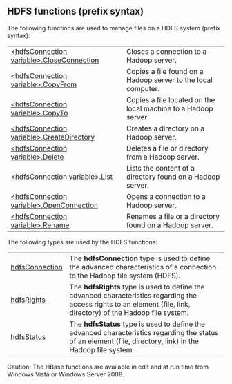 


## HDFS functions (prefix syntax)
			



<a name="NOTE3"></a>
<a name="NOTE3_1"></a>
The following functions are used to manage files on a HDFS system (prefix syntax): 



|   |   |
| --- | --- |
| [&lt;hdfsConnection variable&gt;.CloseConnection](../WDLang4/1000021983.md) | Closes a connection to a Hadoop server. |
| [&lt;hdfsConnection variable&gt;.CopyFrom](../WDLang4/1000021980.md) | Copies a file found on a Hadoop server to the local computer. |
| [&lt;hdfsConnection variable&gt;.CopyTo](../WDLang4/1000021981.md) | Copies a file located on the local machine to a Hadoop server. |
| [&lt;hdfsConnection variable&gt;.CreateDirectory](../WDLang4/1000021982.md) | Creates a directory on a Hadoop server. |
| [&lt;hdfsConnection variable&gt;.Delete](../WDLang4/1000021987.md) | Deletes a file or directory from a Hadoop server. |
| [&lt;hdfsConnection variable&gt;.List](../WDLang4/1000021984.md) | Lists the content of a directory found on a Hadoop server. |
| [&lt;hdfsConnection variable&gt;.OpenConnection](../WDLang4/1000021985.md) | Opens a connection to a Hadoop server. |
| [&lt;hdfsConnection variable&gt;.Rename](../WDLang4/1000021986.md) | Renames a file or a directory found on a Hadoop server. |



The following types are used by the HDFS functions:



|   |   |
| --- | --- |
| [hdfsConnection](../WDLang4/1000021650.md) | The **hdfsConnection** type is used to define the advanced characteristics of a connection to the Hadoop file system (HDFS). |
| [hdfsRights](../WDLang4/1000021662.md) | The **hdfsRights** type is used to define the advanced characteristics regarding the access rights to an element (file, link, directory) of the Hadoop file system. |
| [hdfsStatus](../WDLang4/1000021973.md) | The **hdfsStatus** type is used to define the advanced characteristics regarding the status of an element (file, directory, link) in the Hadoop file system. |




Caution: The HBase functions are available in edit and at run time from Windows Vista or Windows Server 2008.


